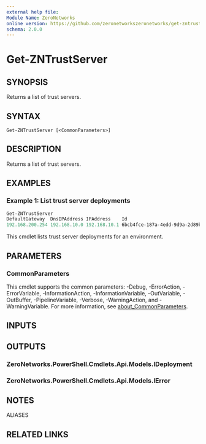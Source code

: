 ```yaml
---
external help file:
Module Name: ZeroNetworks
online version: https://github.com/zeronetworkszeronetworks/get-zntrustserver
schema: 2.0.0
---
```


# Get-ZNTrustServer

## SYNOPSIS
Returns a list of trust servers.

## SYNTAX

```
Get-ZNTrustServer [<CommonParameters>]
```

## DESCRIPTION
Returns a list of trust servers.

## EXAMPLES

### Example 1: List trust server deployments
```powershell
Get-ZNTrustServer
DefaultGateway  DnsIPAddress IPAddress    Id                                   Name   State Status SubnetMask                                                                                                                                                      --------------  ------------ ---------    --                                   ----   ----- ------ ----------
192.168.200.254 192.168.10.0 192.168.10.1 6bcb4fce-187a-4edd-9d9a-2d89b95091aa trust1              255.255.0.0
```

This cmdlet lists trust server deployments for an environment.

## PARAMETERS

### CommonParameters
This cmdlet supports the common parameters: -Debug, -ErrorAction, -ErrorVariable, -InformationAction, -InformationVariable, -OutVariable, -OutBuffer, -PipelineVariable, -Verbose, -WarningAction, and -WarningVariable. For more information, see [about_CommonParameters](http://go.microsoft.com/fwlink/?LinkID=113216).

## INPUTS

## OUTPUTS

### ZeroNetworks.PowerShell.Cmdlets.Api.Models.IDeployment

### ZeroNetworks.PowerShell.Cmdlets.Api.Models.IError

## NOTES

ALIASES

## RELATED LINKS

